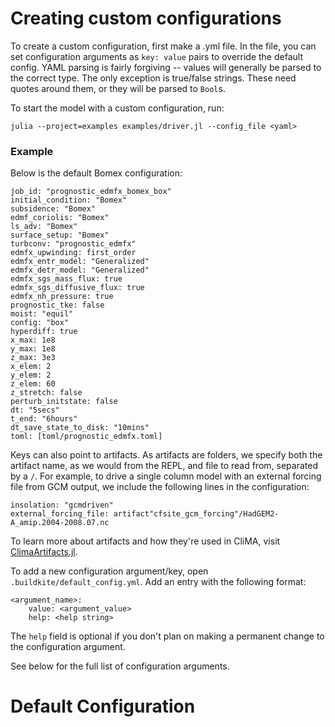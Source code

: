 
# Creating custom configurations
To create a custom configuration, first make a .yml file.
In the file, you can set configuration arguments as `key: value` pairs to override the default config.
YAML parsing is fairly forgiving -- values will generally be parsed to the correct type.
The only exception is true/false strings. These need quotes around them, or they will be parsed to `Bool`s.

To start the model with a custom configuration, run:

`julia --project=examples examples/driver.jl --config_file <yaml>`

### Example
Below is the default Bomex configuration:
```
job_id: "prognostic_edmfx_bomex_box"
initial_condition: "Bomex"
subsidence: "Bomex"
edmf_coriolis: "Bomex"
ls_adv: "Bomex"
surface_setup: "Bomex"
turbconv: "prognostic_edmfx"
edmfx_upwinding: first_order
edmfx_entr_model: "Generalized"
edmfx_detr_model: "Generalized"
edmfx_sgs_mass_flux: true
edmfx_sgs_diffusive_flux: true
edmfx_nh_pressure: true
prognostic_tke: false
moist: "equil"
config: "box"
hyperdiff: true
x_max: 1e8
y_max: 1e8
z_max: 3e3
x_elem: 2
y_elem: 2
z_elem: 60
z_stretch: false
perturb_initstate: false
dt: "5secs"
t_end: "6hours"
dt_save_state_to_disk: "10mins"
toml: [toml/prognostic_edmfx.toml]
```

Keys can also point to artifacts. As artifacts are folders, we specify both the artifact name, as we would from the REPL, and file to read from, separated by a `/`. For example, to drive a single
column model with an external forcing file from GCM output, we include the following lines in the
configuration:
```
insolation: "gcmdriven"
external_forcing_file: artifact"cfsite_gcm_forcing"/HadGEM2-A_amip.2004-2008.07.nc
```
To learn more about artifacts and how they're used in CliMA, visit [ClimaArtifacts.jl](https://github.com/CliMA/ClimaArtifacts).

To add a new configuration argument/key, open `.buildkite/default_config.yml`.
Add an entry with the following format:
```
<argument_name>:
    value: <argument_value>
    help: <help string>
```
The `help` field is optional if you don't plan on making a permanent change to the configuration argument.

See below for the full list of configuration arguments.


# Default Configuration

